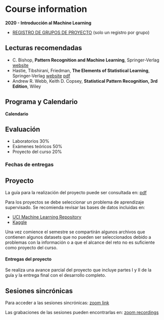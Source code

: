 # Course information

**2020 - Introducción al Machine Learning**

- [REGISTRO DE GRUPOS DE PROYECTO]() (solo un registro por grupo)

## Lecturas recomendadas

- C. Bishop, **Pattern Recognition and Machine Learning**, Springer-Verlag [website](https://www.microsoft.com/en-us/research/uploads/prod/2006/01/Bishop-Pattern-Recognition-and-Machine-Learning-2006.pdf)
- Hastie, Tibshirani, Friedman, **The Elements of Statistical Learning**, Springer-Verlag [website](https://web.stanford.edu/~hastie/ElemStatLearn/) [pdf](https://web.stanford.edu/~hastie/ElemStatLearn/printings/ESLII_print12.pdf)
- Andrew R. Webb, Keith D. Copsey, **Statistical Pattern Recognition, 3rd Edition**, Wiley

## Programa y Calendario

**Calendario**

## Evaluación

- Laboratorios 30%
- Exámenes teóricos 50%
- Proyecto del curso 20%

### Fechas de entregas

## Proyecto

La guía para la realización del proyecto puede ser consultada en: [pdf](https://github.com/jdariasl/ML_2020/tree/master/local/imgs/GuiaProyecto.pdf)

Para los proyectos se debe seleccionar un problema de aprendizaje supervisado. Se recomienda revisar las bases de datos incluidas en:

- [UCI Machine Learning Repository](https://archive.ics.uci.edu/ml/index.php)
- [Kaggle](https://www.kaggle.com/)

Una vez comience el semestre se compartirán algunos archivos que contienen algunos datasets que no pueden ser seleccionados debido a problemas con la información o a que el alcance del reto no es suficiente como proyecto del curso.

#### Entregas del proyecto

Se realiza una avance parcial del proyecto que incluye partes I y II de la guía y la entrega final con el desarrollo completo.

## Sesiones sincrónicas

Para acceder a las sesiones sincrónicas: [zoom link](https://udea.zoom.us/j/95633490010)

Las grabaciones de las sesiones pueden encontrarlas en: [zoom recordings](http://ingeniaudea.edu.co/zoom-recordings/recordings/docenciaingenia84@udea.edu.co/95633490010/2021-02-28)
